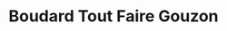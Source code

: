 ---
title: "Boudard Tout Faire Gouzon"
url: /gouzon/boudard-tout-faire-gouzon/
shop: à faire soi-même
---